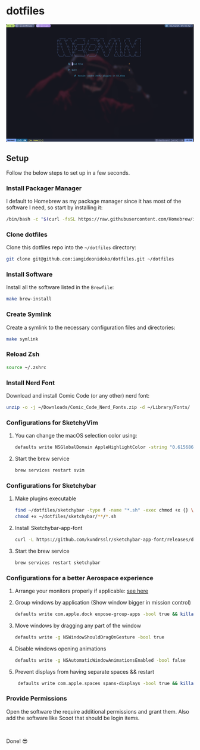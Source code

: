 # dotfiles

![Preview](./preview.png)

## Setup

Follow the below steps to set up in a few seconds.

### Install Packager Manager

I default to Homebrew as my package manager since it has most of the software I need, so start by installing it:

```bash
/bin/bash -c "$(curl -fsSL https://raw.githubusercontent.com/Homebrew/install/HEAD/install.sh)"
```

### Clone dotfiles

Clone this dotfiles repo into the `~/dotfiles` directory:

```sh
git clone git@github.com:iamgideonidoko/dotfiles.git ~/dotfiles
```

### Install Software

Install all the software listed in the `Brewfile`:

```sh
make brew-install
```

### Create Symlink

Create a symlink to the necessary configuration files and directories:

```sh
make symlink
```

### Reload Zsh

```sh
source ~/.zshrc
```

### Install Nerd Font

Download and install Comic Code (or any other) nerd font:

```sh
unzip -o -j ~/Downloads/Comic_Code_Nerd_Fonts.zip -d ~/Library/Fonts/
```

### Configurations for SketchyVim

1. You can change the macOS selection color using:

   ```sh
   defaults write NSGlobalDomain AppleHighlightColor -string "0.615686 0.823529 0.454902"
   ```

2. Start the brew service

   ```sh
   brew services restart svim
   ```

### Configurations for Sketchybar

1. Make plugins executable

   ```sh
   find ~/dotfiles/sketchybar -type f -name "*.sh" -exec chmod +x {} \;
   chmod +x ~/dotfiles/sketchybar/**/*.sh
   ```

2. Install Sketchybar-app-font

   ```sh
   curl -L https://github.com/kvndrsslr/sketchybar-app-font/releases/download/v1.0.23/sketchybar-app-font.ttf -o $HOME/Library/Fonts/sketchybar-app-font.ttf
   ```

3. Start the brew service

   ```sh
   brew services restart sketchybar
   ```

### Configurations for a better Aerospace experience

1. Arrange your monitors properly if applicable: [see here](https://nikitabobko.github.io/AeroSpace/guide#proper-monitor-arrangement)

2. Group windows by application (Show window bigger in mission control)

   ```bash
   defaults write com.apple.dock expose-group-apps -bool true && killall Dock

   ```

3. Move windows by dragging any part of the window

   ```bash
   defaults write -g NSWindowShouldDragOnGesture -bool true
   ```

4. Disable windows opening animations

   ```bash
   defaults write -g NSAutomaticWindowAnimationsEnabled -bool false
   ```

5. Prevent displays from having separate spaces && restart

   ```bash
    defaults write com.apple.spaces spans-displays -bool true && killall SystemUIServer
   ```

### Provide Permissions

Open the software the require additional permissions and grant them. Also add the software like Scoot that should be login items.

<br />

Done! 😎

